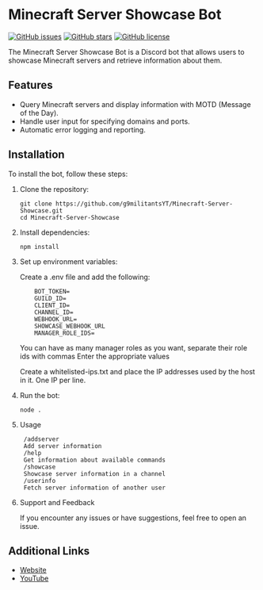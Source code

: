 # Minecraft Server Showcase Bot

[![GitHub issues](https://img.shields.io/github/issues/g9militantsYT/Minecraft-Server-Showcase)](https://github.com/g9militantsYT/Minecraft-Server-Showcase/issues)
[![GitHub stars](https://img.shields.io/github/stars/g9militantsYT/Minecraft-Server-Showcase)](https://github.com/g9militantsYT/Minecraft-Server-Showcase/stargazers)
[![GitHub license](https://img.shields.io/github/license/g9militantsYT/Minecraft-Server-Showcase)](https://github.com/g9militantsYT/Minecraft-Server-Showcase/blob/Embernodes/LICENSE)

The Minecraft Server Showcase Bot is a Discord bot that allows users to showcase Minecraft servers and retrieve information about them.

## Features

- Query Minecraft servers and display information with MOTD (Message of the Day).
- Handle user input for specifying domains and ports.
- Automatic error logging and reporting.

## Installation

To install the bot, follow these steps:

1. Clone the repository:

    ```
    git clone https://github.com/g9militantsYT/Minecraft-Server-Showcase.git
    cd Minecraft-Server-Showcase
    ```

2. Install dependencies:

    ```
    npm install
    ```

3. Set up environment variables:

    Create a .env file and add the following:

    ```
        BOT_TOKEN=
        GUILD_ID=
        CLIENT_ID=
        CHANNEL_ID=
        WEBHOOK_URL=
        SHOWCASE_WEBHOOK_URL
        MANAGER_ROLE_IDS=
    ```
    You can have as many manager roles as you want, separate their role ids with commas
Enter the appropriate values


    Create a whitelisted-ips.txt and place the IP addresses used by the host in it. One IP per line.

4. Run the bot:

    ```
    node .
    ```

5. Usage

        /addserver
        Add server information
        /help
        Get information about available commands
        /showcase
        Showcase server information in a channel
        /userinfo
        Fetch server information of another user

6. Support and Feedback

    If you encounter any issues or have suggestions, feel free to open an issue.

## Additional Links

- [Website](https://g9aerospace.in/)
- [YouTube](https://www.youtube.com/@G9AEROSPACEYT)
